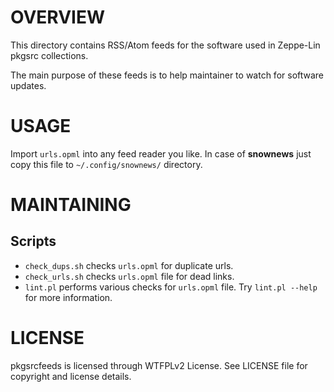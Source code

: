 OVERVIEW
========

This directory contains RSS/Atom feeds for the software used in
Zeppe-Lin pkgsrc collections.

The main purpose of these feeds is to help maintainer to watch for
software updates.


USAGE
=====

Import `urls.opml` into any feed reader you like.
In case of **snownews** just copy this file to `~/.config/snownews/`
directory.


MAINTAINING
===========

Scripts
-------
  * `check_dups.sh` checks `urls.opml` for duplicate urls.
  * `check_urls.sh` checks `urls.opml` file for dead links.
  * `lint.pl` performs various checks for `urls.opml` file.
    Try `lint.pl --help` for more information.


LICENSE
=======

pkgsrcfeeds is licensed through WTFPLv2 License.
See LICENSE file for copyright and license details.

